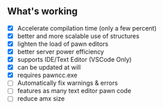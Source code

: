 ## What's working
- [x] Accelerate compilation time (only a few percent)
- [x] better and more scalable use of structures
- [x] lighten the load of pawn editors
- [x] better server power efficiency
- [x] supports IDE/Text Editor (VSCode Only)
- [x] can be updated at will
- [x] requires pawncc.exe
- [ ] Automatically fix warnings & errors
- [ ] features as many text editor pawn code
- [ ] reduce amx size
